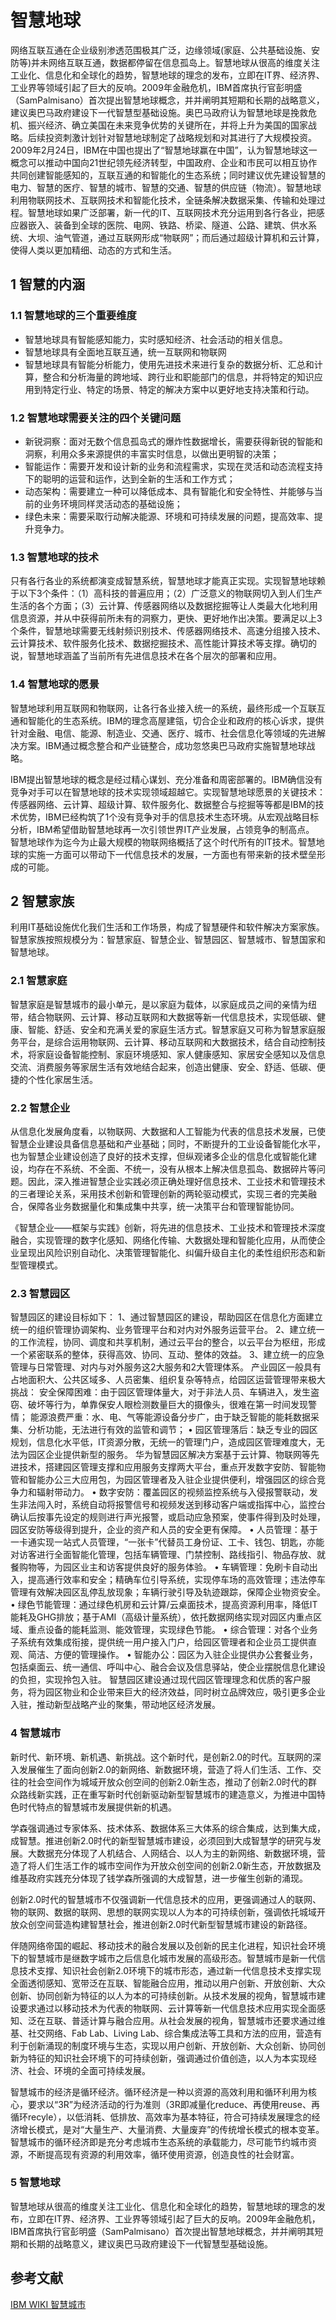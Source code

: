 # 智慧地球

网络互联互通在企业级别渗透范围极其广泛，边缘领域(家庭、公共基础设施、安防等)并未网络互联互通，数据都停留在信息孤岛上。智慧地球从很高的维度关注工业化、信息化和全球化的趋势，智慧地球的理念的发布，立即在IT界、经济界、工业界等领域引起了巨大的反响。2009年金融危机，IBM首席执行官彭明盛（SamPalmisano）首次提出智慧地球概念，并并阐明其短期和长期的战略意义，建议奥巴马政府建设下一代智慧型基础设施。奥巴马政府认为智慧地球是挽救危机、振兴经济、确立美国在未来竞争优势的关键所在，并将上升为美国的国家战略。后续投资刺激计划针对智慧地球制定了战略规划和对其进行了大规模投资。2009年2月24日，IBM在中国也提出了“智慧地球赢在中国”，认为智慧地球这一概念可以推动中国向21世纪领先经济转型，中国政府、企业和市民可以相互协作共同创建智能感知的，互联互通的和智能化的生态系统；同时建议优先建设智慧的电力、智慧的医疗、智慧的城市、智慧的交通、智慧的供应链（物流）。智慧地球利用物联网技术、互联网技术和智能化技术，全链条解决数据采集、传输和处理过程。智慧地球如果广泛部署，新一代的IT、互联网技术充分运用到各行各业，把感应器嵌入、装备到全球的医院、电网、铁路、桥梁、隧道、公路、建筑、供水系统、大坝、油气管道，通过互联网形成“物联网”；而后通过超级计算机和云计算，使得人类以更加精细、动态的方式和生活。

## 1 智慧的内涵

### 1.1 智慧地球的三个重要维度
- 智慧地球具有智能感知能力，实时感知经济、社会活动的相关信息。
- 智慧地球具有全面地互联互通，统一互联网和物联网
- 智慧地球具有智能分析能力，使用先进技术来进行复杂的数据分析、汇总和计算，整合和分析海量的跨地域、跨行业和职能部门的信息，并将特定的知识应用到特定行业、特定的场景、特定的解决方案中以更好地支持决策和行动。

### 1.2 智慧地球需要关注的四个关键问题
- 新锐洞察：面对无数个信息孤岛式的爆炸性数据增长，需要获得新锐的智能和洞察，利用众多来源提供的丰富实时信息，以做出更明智的决策；
- 智能运作：需要开发和设计新的业务和流程需求，实现在灵活和动态流程支持下的聪明的运营和运作，达到全新的生活和工作方式；
- 动态架构：需要建立一种可以降低成本、具有智能化和安全特性、并能够与当前的业务环境同样灵活动态的基础设施；
- 绿色未来：需要采取行动解决能源、环境和可持续发展的问题，提高效率、提升竞争力。

### 1.3 智慧地球的技术

只有各行各业的系统都演变成智慧系统，智慧地球才能真正实现。实现智慧地球赖于以下3个条件：（1）高科技的普遍应用；（2）广泛意义的物联网切入到人们生产生活的各个方面；（3）云计算、传感器网络以及数据挖掘等让人类最大化地利用信息资源，并从中获得前所未有的洞察力，更快、更好地作出决策。要满足以上3个条件，智慧地球需要无线射频识别技术、传感器网络技术、高速分组接入技术、云计算技术、软件服务化技术、数据挖掘技术、高性能计算技术等支撑。确切的说，智慧地球涵盖了当前所有先进信息技术在各个层次的部署和应用。

### 1.4 智慧地球的愿景

智慧地球利用互联网和物联网，让各行各业接入统一的系统，最终形成一个互联互通和智能化的生态系统。IBM的理念高屋建瓴，切合企业和政府的核心诉求，提供针对金融、电信、能源、制造业、交通、医疗、城市、社会信息化等领域的先进解决方案。IBM通过概念整合和产业链整合，成功忽悠奥巴马政府实施智慧地球战略。

IBM提出智慧地球的概念是经过精心谋划、充分准备和周密部署的。IBM确信没有竞争对手可以在智慧地球的技术实现领域超越它。实现智慧地球愿景的关键技术：传感器网络、云计算、超级计算、软件服务化、数据整合与挖掘等等都是IBM的技术优势，IBM已经构筑了1个没有竞争对手的信息技术生态环境。从宏观战略目标分析，IBM希望借助智慧地球再一次引领世界IT产业发展，占领竞争的制高点。
智慧地球作为迄今为止最大规模的物联网络概括了这个时代所有的IT技术。智慧地球的实施一方面可以带动下一代信息技术的发展，一方面也有带来新的技术壁垒形成的可能。


## 2 智慧家族

利用IT基础设施优化我们生活和工作场景，构成了智慧硬件和软件解决方案家族。智慧家族按照规模分为：智慧家庭、智慧企业、智慧园区、智慧城市、智慧国家和智慧地球。

### 2.1 智慧家庭
智慧家庭是智慧城市的最小单元，是以家庭为载体，以家庭成员之间的亲情为纽带，结合物联网、云计算、移动互联网和大数据等新一代信息技术，实现低碳、健康、智能、舒适、安全和充满关爱的家庭生活方式。智慧家庭又可称为智慧家庭服务平台，是综合运用物联网、云计算、移动互联网和大数据技术，结合自动控制技术，将家庭设备智能控制、家庭环境感知、家人健康感知、家居安全感知以及信息交流、消费服务等家居生活有效地结合起来，创造出健康、安全、舒适、低碳、便捷的个性化家居生活。

### 2.2 智慧企业
从信息化发展角度看，以物联网、大数据和人工智能为代表的信息技术发展，已使智慧企业建设具备信息基础和产业基础；同时，不断提升的工业设备智能化水平，也为智慧企业建设创造了良好的技术支撑，但纵观诸多企业的信息化或智能化建设，均存在不系统、不全面、不统一，没有从根本上解决信息孤岛、数据碎片等问题。因此，深入推进智慧企业实践必须正确处理好信息技术、工业技术和管理技术的三者理论关系，采用技术创新和管理创新的两轮驱动模式，实现三者的完美融合，保障各业务数据量化和集成集中共享，统一决策平台和管理智能协同。

《智慧企业——框架与实践》创新，将先进的信息技术、工业技术和管理技术深度融合，实现管理的数字化感知、网络化传输、大数据处理和智能化应用，从而使企业呈现出风险识别自动化、决策管理智能化、纠偏升级自主化的柔性组织形态和新型管理模式。

### 2.3 智慧园区
智慧园区的建设目标如下：
1、通过智慧园区的建设，帮助园区在信息化方面建立统一的组织管理协调架构、业务管理平台和对内对外服务运营平台。
2、建立统一的工作流程，协同、调度和共享机制，通过云平台的整合，以云平台为枢纽，形成一个紧密联系的整体，获得高效、协同、互动、整体的效益。
3、建立统一的应急管理与日常管理、对内与对外服务这2大服务和2大管理体系。
产业园区一般具有占地面积大、公共区域多、人员密集、组织复杂等特点，给园区运营管理带来极大挑战：
安全保障困难：由于园区管理体量大，对于非法人员、车辆进入，发生盗窃、破坏等行为，单靠保安人眼检测数量巨大的摄像头，很难在第一时间发现警情；
能源浪费严重：水、电、气等能源设备分步广，由于缺乏智能的能耗数据采集、分析功能，无法进行有效的监管和调节；
• 园区管理落后：缺乏专业的园区规划，信息化水平低，IT资源分散，无统一的管理门户，造成园区管理难度大，无法为园区企业提供新型的服务。
华为智慧园区解决方案基于云计算、物联网等先进技术，搭建园区管理支撑和应用服务支撑两大平台，重点开发数字安防、智能物管和智能办公三大应用包，为园区管理者及入驻企业提供便利，增强园区的综合竞争力和辐射带动力。
• 数字安防：覆盖园区的视频监控系统与入侵报警联动，发生非法闯入时，系统自动将报警信号和视频发送到移动客户端或指挥中心，监控台确认后按事先设定的规则进行声光报警，或启动应急预案，使事件得到及时处理，园区安防等级得到提升，企业的资产和人员的安全更有保障。
• 人员管理：基于一卡通实现一站式人员管理，“一张卡”代替员工身份证、工卡、钱包、钥匙，亦能对访客进行全面智能化管理，包括车辆管理、门禁控制、路线指引、物品存放、就餐购物等，为园区业主和访客提供良好的服务体验。
• 车辆管理：免刷卡自动出入，提高通行效率和安全；精确车位引导系统，实现停车场的高效管理；违法停车管理有效解决园区乱停乱放现象；车辆行驶引导及轨迹跟踪，保障企业物资安全。
• 绿色节能管理：通过绿色机房和云计算/云桌面技术，提高资源利用率，降低IT能耗及GHG排放；基于AMI（高级计量系统），依托数据网络实现对园区内重点区域、重点设备的能耗监测、能效管理，实现绿色节能。
• 综合管理：对各个业务子系统有效集成衔接，提供统一用户接入门户，给园区管理者和企业员工提供直观、简洁、方便的管理操作。
• 智能办公：园区为入驻企业提供办公套餐业务，包括桌面云、统一通信、呼叫中心、融合会议及信息驿站，使企业摆脱信息化建设的负担，实现拎包入驻。
智慧园区建设通过现代园区管理理念和优质的客户服务，将为园区物业和企业带来巨大的经济效益，同时树立品牌效应，吸引更多企业入驻，推动新型战略产业的聚集，带动地区经济发展。


### 4 智慧城市

新时代、新环境、新机遇、新挑战。这个新时代，是创新2.0的时代。互联网的深入发展催生了面向创新2.0的新网络、新数据环境，营造了将人们生活、工作、交往的社会空间作为城域开放众创空间的创新2.0新生态，推动了创新2.0时代的群众路线新实践，正在重写新时代创新驱动新型智慧城市的建造意义，为推进中国特色时代特点的智慧城市发展提供新的机遇。

学森强调通过专家体系、技术体系、数据体系三大体系的综合集成，达到集大成，成智慧。推进创新2.0时代的新型智慧城市建设，必须回到大成智慧学的研究与发展。大数据充分体现了人机结合、人网结合、以人为主的新网络、新数据环境，营造了将人们生活工作的城市空间作为开放众创空间的创新2.0新生态，开放数据及维基政府实践充分体现了钱学森所强调的大成智慧，进一步催生创新的涌现。

创新2.0时代的智慧城市不仅强调新一代信息技术的应用，更强调通过人的联网、物的联网、数据的联网、思想的联网实现以人为本的可持续创新，强调依托城域开放众创空间营造构建智慧社会，推进创新2.0时代新型智慧城市建设的新路径。

伴随网络帝国的崛起、移动技术的融合发展以及创新的民主化进程，知识社会环境下的智慧城市是继数字城市之后信息化城市发展的高级形态。智慧城市是新一代信息技术支撑、知识社会创新2.0环境下的城市形态，通过新一代信息技术支撑实现全面透彻感知、宽带泛在互联、智能融合应用，推动以用户创新、开放创新、大众创新、协同创新为特征的以人为本的可持续创新。从技术发展的视角，智慧城市建设要求通过以移动技术为代表的物联网、云计算等新一代信息技术应用实现全面感知、泛在互联、普适计算与融合应用。从社会发展的视角，智慧城市还要求通过维基、社交网络、Fab Lab、Living Lab、综合集成法等工具和方法的应用，营造有利于创新涌现的制度环境与生态，实现以用户创新、开放创新、大众创新、协同创新为特征的知识社会环境下的可持续创新，强调通过价值创造，以人为本实现经济、社会、环境的全面可持续发展。

智慧城市的经济是循环经济。循环经济是一种以资源的高效利用和循环利用为核心，要求以“3R”为经济活动的行为准则（3R即减量化reduce、再使用reuse、再循环recyle），以低消耗、低排放、高效率为基本特征，符合可持续发展理念的经济增长模式，是对“大量生产、大量消费、大量废弃”的传统增长模式的根本变革。智慧城市的循环经济即是充分考虑城市生态系统的承载能力，尽可能节约城市资源，不断提高现有资源的利用效率，循环使用资源，创造良性的社会财富。

### 5 智慧地球

智慧地球从很高的维度关注工业化、信息化和全球化的趋势，智慧地球的理念的发布，立即在IT界、经济界、工业界等领域引起了巨大的反响。2009年金融危机，IBM首席执行官彭明盛（SamPalmisano）首次提出智慧地球概念，并并阐明其短期和长期的战略意义，建议奥巴马政府建设下一代智慧型基础设施。

## 参考文献
[IBM WIKI 智慧城市](http://wiki.mbalib.com/wiki/%E6%99%BA%E6%85%A7%E5%9F%8E%E5%B8%82)